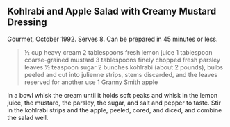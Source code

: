 ## Kohlrabi and Apple Salad with Creamy Mustard Dressing

Gourmet, October 1992. Serves 8.  Can be prepared in 45 minutes or less.

> ½ cup heavy cream
> 2 tablespoons fresh lemon juice
> 1 tablespoon coarse-grained mustard
> 3 tablespoons finely chopped fresh parsley leaves
> ½ teaspoon sugar
> 2 bunches kohlrabi (about 2 pounds), bulbs peeled and cut into julienne strips,
> stems discarded, and the leaves reserved for another use
> 1 Granny Smith apple

In a bowl whisk the cream until it holds soft peaks and whisk in the lemon
juice, the mustard, the parsley, the sugar, and salt and pepper to taste.  Stir
in the kohlrabi strips and the apple, peeled, cored, and diced, and combine the
salad well.   



